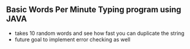 ## Basic Words Per Minute Typing program using JAVA
- takes 10 random words and see how fast you can duplicate the string
- future goal to implement error checking as well
